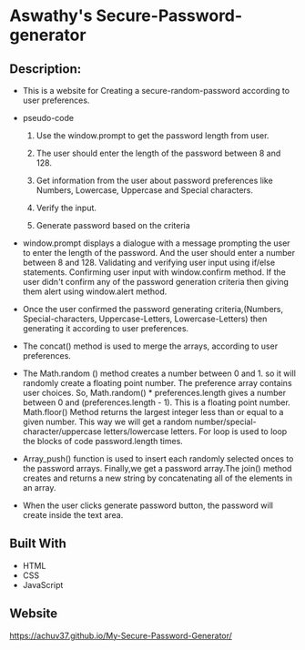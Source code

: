 # Aswathy's Secure-Password-generator
## Description:
* This is a website for Creating a secure-random-password according to user preferences.
* pseudo-code
   1. Use the window.prompt to get the password length from user.

   2. The user should enter the length of the password between 8 and 128.

   3. Get information from the user about password preferences like Numbers,
    Lowercase, Uppercase and Special characters.
   4. Verify the input.

   5. Generate password based on the criteria

* window.prompt displays a dialogue with a message prompting the user to enter the length of the password. And the user should enter a number between 8 and 128. Validating and verifying user input using if/else statements. Confirming user input with window.confirm method. If the user didn't confirm any of the password generation criteria then giving them alert using window.alert method.
* Once the user confirmed the password generating criteria,(Numbers, Special-characters, Uppercase-Letters, Lowercase-Letters) then generating it according to user preferences.
* The concat() method is used to merge the arrays, according to user preferences.
* The Math.random () method creates a number between 0 and 1. so it will randomly create a floating point number. The preference array contains user choices. So, Math.random() * preferences.length gives a number between 0 and (preferences.length - 1). This is a floating point number. Math.floor() Method returns the largest integer less than or equal to a given number. This way we will get a random number/special-character/uppercase letters/lowercase letters.
For loop is used to loop the blocks of code password.length times.
* Array_push() function is used to insert each randomly selected onces to the password arrays. Finally,we get a password array.The join() method creates and returns a new string by concatenating all of the elements in an array.
* When the user clicks generate password button, the password will create inside the text area.
 ## Built With
* HTML
* CSS
* JavaScript
## Website
 https://achuv37.github.io/My-Secure-Password-Generator/
 
